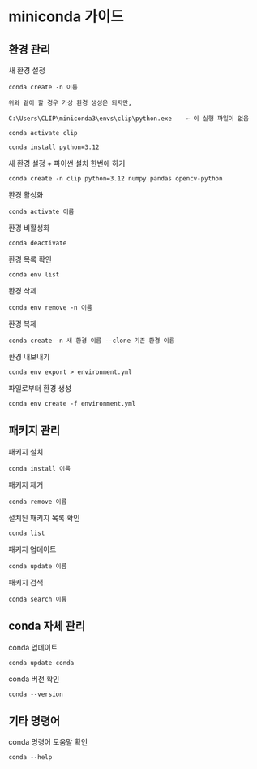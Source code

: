 # miniconda 가이드 

## 환경 관리

새 환경 설정

    conda create -n 이름 

    위와 같이 할 경우 가상 환경 생성은 되지만, 
    
    C:\Users\CLIP\miniconda3\envs\clip\python.exe    ← 이 실행 파일이 없음

    conda activate clip

    conda install python=3.12

새 환경 설정 + 파이썬 설치 한번에 하기

    conda create -n clip python=3.12 numpy pandas opencv-python

환경 활성화

    conda activate 이름

환경 비활성화

    conda deactivate

환경 목록 확인 

    conda env list

환경 삭제

    conda env remove -n 이름

환경 복제

    conda create -n 새 환경 이름 --clone 기존 환경 이름

환경 내보내기

    conda env export > environment.yml

파일로부터 환경 생성

    conda env create -f environment.yml

## 패키지 관리

패키지 설치

    conda install 이름

패키지 제거

    conda remove 이름

설치된 패키지 목록 확인

    conda list

패키지 업데이트

    conda update 이름

패키지 검색

    conda search 이름

## conda 자체 관리

conda 업데이트

    conda update conda

conda 버전 확인

    conda --version

## 기타 명령어

conda 명령어 도움말 확인

    conda --help